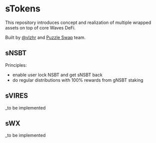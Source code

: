 # sTokens

This repository introduces concept and realization of multiple wrapped assets on top of core Waves DeFi. 

Built by [@vlzhr](twitter.com/vlzhr) and [Puzzle Swap](puzzleswap.org) team. 

## sNSBT

Principles:

- enable user lock NSBT and get sNSBT back
- do regular distributions with 100% rewards from gNSBT staking

## sVIRES

_to be implemented

## sWX

_to be implemented
